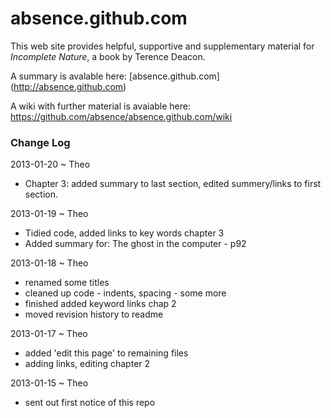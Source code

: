 absence.github.com
==================

This web site provides helpful, supportive and supplementary material for _Incomplete Nature_, a book by Terence Deacon.

A summary is avalable here: [absence.github.com] (http://absence.github.com)

A wiki with further material is avaiable here: https://github.com/absence/absence.github.com/wiki


### Change Log

2013-01-20 ~ Theo
* Chapter 3: added summary to last section, edited summery/links to first section.

2013-01-19 ~ Theo
* Tidied code, added links to key words chapter 3
* Added summary for: The ghost in the computer - p92

2013-01-18 ~ Theo
* renamed some titles
* cleaned up code - indents, spacing - some more
* finished added keyword links chap 2
* moved revision history to readme

2013-01-17 ~ Theo
* added 'edit this page' to remaining files
* adding links, editing chapter 2

2013-01-15 ~ Theo
* sent out first notice of this repo
  
